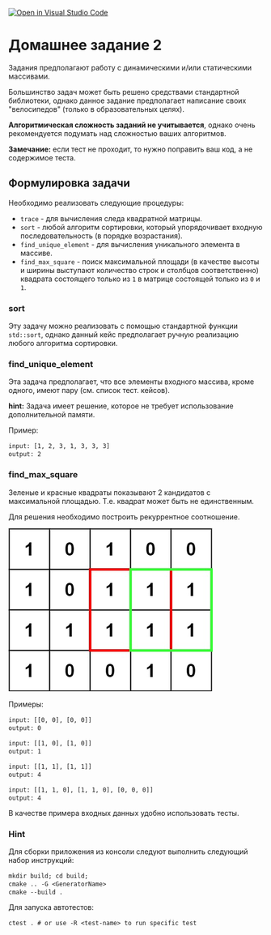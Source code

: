 [![Open in Visual Studio Code](https://classroom.github.com/assets/open-in-vscode-c66648af7eb3fe8bc4f294546bfd86ef473780cde1dea487d3c4ff354943c9ae.svg)](https://classroom.github.com/online_ide?assignment_repo_id=8867430&assignment_repo_type=AssignmentRepo)
# Домашнее задание 2

Задания предполагают работу с динамическими и/или статическими массивами.

Большинство задач может быть решено средствами стандартной библиотеки, однако данное задание предполагает написание своих "велосипедов" (только в образовательных целях).

**Алгоритмическая сложность заданий не учитывается**, однако очень рекомендуется подумать над сложностью ваших алгоритмов.

**Замечание:** если тест не проходит, то нужно поправить ваш код, а не содержимое теста.

## Формулировка задачи

Необходимо реализовать следующие процедуры:
- `trace` - для вычисления следа квадратной матрицы.
- `sort` - любой алгоритм сортировки, который упорядочивает входную последовательность (в порядке возрастания). 
- `find_unique_element` - для вычисления уникального элемента в массиве.
- `find_max_square` - поиск максимальной площади (в качестве высоты и ширины выступают количество строк и столбцов соответственно) квадрата состоящего только из `1` в матрице состоящей только из `0` и `1`.

### sort
Эту задачу можно реализовать с помощью стандартной функции `std::sort`, однако данный кейс предполагает ручную реализацию любого алгоритма сортировки.

### find_unique_element

Эта задача предполагает, что все элементы входного массива, кроме одного, имеют пару (см. список тест. кейсов).

**hint:** Задача имеет решение, которое не требует использование дополнительной памяти.

Пример:
```text
input: [1, 2, 3, 1, 3, 3, 3]
output: 2
```

### find_max_square

Зеленые и красные квадраты показывают 2 кандидатов с максимальной площадью. Т.е. квадрат может быть не единственным. 

Для решения необходимо построить рекуррентное соотношение.

![res/img.png](res/img.png)

Примеры:
```text
input: [[0, 0], [0, 0]]
output: 0
```
```text
input: [[1, 0], [1, 0]]
output: 1
```
```text
input: [[1, 1], [1, 1]]
output: 4
```
```text
input: [[1, 1, 0], [1, 1, 0], [0, 0, 0]]
output: 4
```

В качестве примера входных данных удобно использовать тесты.

### Hint

Для сборки приложения из консоли следуют выполнить следующий набор инструкций:
```shell
mkdir build; cd build;
cmake .. -G <GeneratorName>
cmake --build .
```

Для запуска автотестов:
```shell
ctest . # or use -R <test-name> to run specific test
```
